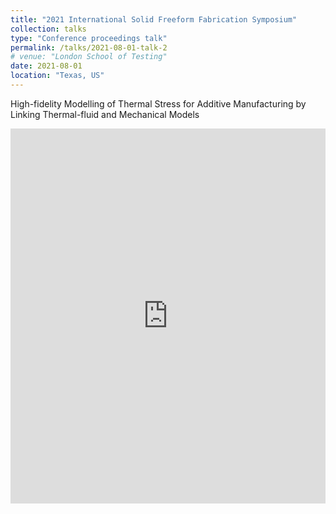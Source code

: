 ```yaml
---
title: "2021 International Solid Freeform Fabrication Symposium"
collection: talks
type: "Conference proceedings talk"
permalink: /talks/2021-08-01-talk-2
# venue: "London School of Testing"
date: 2021-08-01
location: "Texas, US"
---
```


High-fidelity Modelling of Thermal Stress for Additive Manufacturing by Linking Thermal-fluid and Mechanical Models

<iframe 
  src="https://view.officeapps.live.com/op/embed.aspx?src=http://FanChenNUS.github.io/files/slides1.pptx" 
  width="100%" 
  height="600px" 
  frameborder="0">
</iframe>
